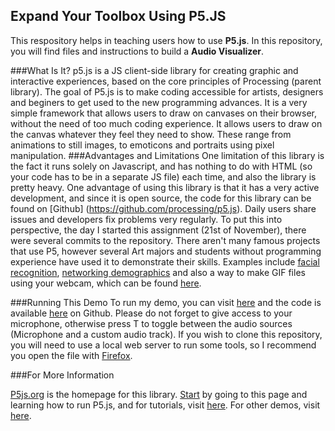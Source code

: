 Expand Your Toolbox Using P5.JS
----
This respository helps in teaching users how to use **P5.js**. In this repository, you will find files and instructions to build a **Audio Visualizer**. 

###What Is It?
p5.js is a JS client-side library for creating graphic and interactive experiences, based on the core principles of Processing (parent library). The goal of P5.js is to make coding accessible for artists, designers and beginers to get used to the new programming advances. It is a very simple framework that allows users to draw on canvases on their browser, without the need of too much coding experience. It allows users to draw on the canvas whatever they feel they need to show. These range from animations to still images, to emoticons and portraits using pixel manipulation.
###Advantages and Limitations
One limitation of this library is the fact it runs solely on Javascript, and has nothing to do with HTML (so your code has to be in a separate JS file) each time, and also the library is pretty heavy. One advantage of using this library is that it has a very active development, and since it is open source, the code for this library can be found on [Github] (https://github.com/processing/p5.js). Daily users share issues and developers fix problems very regularly. To put this into perspective, the day I started this assignment (21st of November), there were several commits to the repository. There aren't many famous projects that use P5, however several Art majors and students without programming experience have used it to demonstrate their skills. Examples include [facial recognition](https://gist.github.com/lmccart/2273a047874939ad8ad1), [networking demographics](http://hanbyul-here.net/etc/2014_thesis_network/index.html) and also a way to make GIF files using your webcam, which can be found [here](http://antiboredom.github.io/p5-gif-example/).

###Running This Demo
To run my demo, you can visit [here](http://visheshsd.com/toolbox/) and the code is available [here](https://github.com/VisheshSood/toolbox) on Github. Please do not forget to give access to your microphone, otherwise press T to toggle between the audio sources (Microphone and a custom audio track). If you wish to clone this repository, you will need to use a local web server to run some tools, so I recommend you open the file with [Firefox](https://www.mozilla.org/en-US/firefox/new/?utm_source=google&utm_medium=paidsearch&utm_campaign=sem2015Q4&utm_content=brand). 

###For More Information

[P5js.org](p5js.org) is the homepage for this library. [Start](http://p5js.org/get-started/) by going to this page and learning how to run P5.js, and for tutorials, visit [here](http://p5js.org/tutorials/). For other demos, visit [here](http://p5js.org/examples/).

